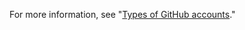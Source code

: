 For more information, see "[Types of GitHub accounts](/get-started/learning-about-github/types-of-github-accounts#enterprise-managed-users)."